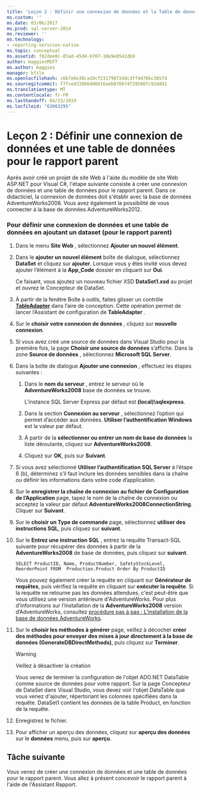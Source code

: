 ```yaml
---
title: 'Leçon 2 : Définir une connexion de données et la Table de données pour le rapport Parent | Microsoft Docs'
ms.custom: ''
ms.date: 03/06/2017
ms.prod: sql-server-2014
ms.reviewer: ''
ms.technology:
- reporting-services-native
ms.topic: conceptual
ms.assetid: f02dee0c-85ad-45d4-b707-10e9e8541db9
author: maggiesMSFT
ms.author: maggies
manager: kfile
ms.openlocfilehash: c6b7e6e38ca10cf23179872ddc3ff4476bc3657d
ms.sourcegitcommit: f7fced330b64d6616aeb8766747295807c92dd41
ms.translationtype: MT
ms.contentlocale: fr-FR
ms.lasthandoff: 04/23/2019
ms.locfileid: "63063295"
---
```

# <a name="lesson-2-define-a-data-connection-and-data-table-for-parent-report"></a>Leçon 2 : Définir une connexion de données et une table de données pour le rapport parent
  Après avoir créé un projet de site Web à l'aide du modèle de site Web ASP.NET pour Visual C#, l'étape suivante consiste à créer une connexion de données et une table de données pour le rapport parent. Dans ce didacticiel, la connexion de données doit s'établir avec la base de données AdventureWorks2008. Vous avez également la possibilité de vous connecter à la base de données AdventureWorks2012.  
  
### <a name="to-define-a-data-connection-and-data-table-by-adding-a-dataset-for-parent-report"></a>Pour définir une connexion de données et une table de données en ajoutant un dataset (pour le rapport parent)  
  
1.  Dans le menu **Site Web** , sélectionnez **Ajouter un nouvel élément**.  
  
2.  Dans le **ajouter un nouvel élément** boîte de dialogue, sélectionnez **DataSet** et cliquez sur **ajouter**. Lorsque vous y êtes invité vous devez ajouter l’élément à la **App_Code** dossier en cliquant sur **Oui**.  
  
     Ce faisant, vous ajoutez un nouveau fichier XSD **DataSet1.xsd** au projet et ouvrez le Concepteur de DataSet.  
  
3.  À partir de la fenêtre Boîte à outils, faites glisser un contrôle **[TableAdapter](https://msdn.microsoft.com/library/bz9tthwx\(v=vs.100\).aspx)** dans l’aire de conception. Cette opération permet de lancer l’Assistant de configuration de **TableAdapter** .  
  
4.  Sur le **choisir votre connexion de données** , cliquez sur **nouvelle connexion**.  
  
5.  Si vous avez créé une source de données dans Visual Studio pour la première fois, la page **Choisir une source de données** s’affiche. Dans la zone **Source de données** , sélectionnez **Microsoft SQL Server**.  
  
6.  Dans la boîte de dialogue **Ajouter une connexion** , effectuez les étapes suivantes :  
  
    1.  Dans le **nom du serveur** , entrez le serveur où le **AdventureWorks2008** base de données se trouve.  
  
         L’instance SQL Server Express par défaut est **(local)\sqlexpress**.  
  
    2.  Dans la section **Connexion au serveur** , sélectionnez l’option qui permet d’accéder aux données. **Utiliser l’authentification Windows** est la valeur par défaut.  
  
    3.  À partir de la **sélectionner ou entrer un nom de base de données** la liste déroulante, cliquez sur **AdventureWorks2008**.  
  
    4.  Cliquez sur **OK**, puis sur **Suivant**.  
  
7.  Si vous avez sélectionné **Utiliser l’authentification SQL Server** à l’étape 6 (b), déterminez s’il faut inclure les données sensibles dans la chaîne ou définir les informations dans votre code d’application.  
  
8.  Sur le **enregistrer la chaîne de connexion au fichier de Configuration de l’Application** page, tapez le nom de la chaîne de connexion ou acceptez la valeur par défaut **AdventureWorks2008ConnectionString**. Cliquer sur **Suivant**.  
  
9. Sur le **choisir un Type de commande** page, sélectionnez **utiliser des instructions SQL**, puis cliquez sur **suivant**.  
  
10. Sur le **Entrez une instruction SQL** , entrez la requête Transact-SQL suivante pour récupérer des données à partir de la **AdventureWorks2008** de base de données, puis cliquez sur **suivant**.  
  
    ```  
    SELECT ProductID, Name, ProductNumber, SafetyStockLevel, ReorderPoint FROM  Production.Product Order By ProductID  
    ```  
  
     Vous pouvez également créer la requête en cliquant sur **Générateur de requêtes**, puis vérifiez la requête en cliquant sur **exécuter la requête**. Si la requête ne retourne pas les données attendues, c'est peut-être que vous utilisez une version antérieure d'AdventureWorks. Pour plus d’informations sur l’installation de la **AdventureWorks2008** version d’AdventureWorks, consultez [procédure pas à pas : L’installation de la base de données AdventureWorks](https://msdn.microsoft.com/library/aa992075\(v=vs.100\).aspx).  
  
11. Sur le **choisir les méthodes à générer** page, veillez à décocher **créer des méthodes pour envoyer des mises à jour directement à la base de données (GenerateDBDirectMethods)**, puis cliquez sur **Terminer**.  
  
    > [!WARNING]  
    >  Veillez à désactiver la création  
  
     Vous venez de terminer la configuration de l'objet ADO.NET DataTable comme source de données pour votre rapport. Sur la page Concepteur de DataSet dans Visual Studio, vous devez voir l'objet DataTable que vous venez d'ajouter, répertoriant les colonnes spécifiées dans la requête. DataSet1 contient les données de la table Product, en fonction de la requête.  
  
12. Enregistrez le fichier.  
  
13. Pour afficher un aperçu des données, cliquez sur **aperçu des données** sur le **données** menu, puis sur **aperçu**.  
  
## <a name="next-task"></a>Tâche suivante  
 Vous venez de créer une connexion de données et une table de données pour le rapport parent. Vous allez à présent concevoir le rapport parent à l'aide de l'Assistant Rapport.  
  
  
